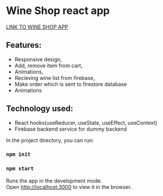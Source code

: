 # Wine Shop react app

[LINK TO WINE SHOP APP](https://wine-order-app.web.app)

## Features:

- Responsive design,
- Add, remove item from cart,
- Animations,
- Recieving wine list from firebase,
- Make order which is sent to firestore database
- Animations

## Technology used:

- React hooks(useReducer, useState, useEffect, useContext)
- Firebase backend service for dummy backend

In the project directory, you can run:

### `npm init`

### `npm start`

Runs the app in the development mode.\
Open [http://localhost:3000](http://localhost:3000) to view it in the browser.
